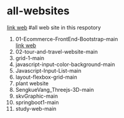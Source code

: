 # all-websites

<a href="https://sengkue.github.io/all-websites/">link web</a>
#all web site in this respotory
<ol>
    <li>01-Ecommerce-FrontEnd-Bootstrap-main</li>
    <a href="https://sengkue.github.io/all-websites/01-Ecommerce-FrontEnd-Bootstrap-main">link web</a>
    <li>02-tour-and-travel-website-main</li>
    <li>grid-1-main</li>
    <li>javascript-input-color-background-main</li>
    <li>Javascript-Input-List-main</li>
    <li>layout-flexbox-grid-main</li>
    <li>plant website</li>
    <li>SengkueVang_Threejs-3D-main</li>
    <li>skvGraphic-main</li>
    <li>springboot1-main</li>
    <li>study-web-main</li>
</ol>